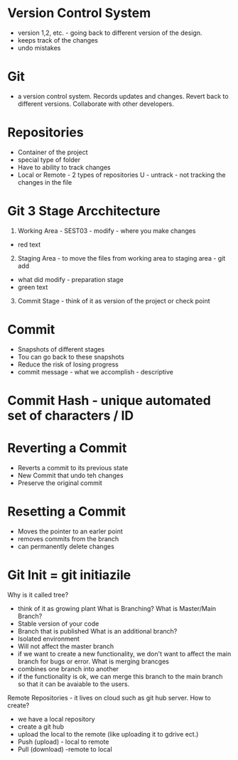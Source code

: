 # Version Control System 
- version 1,2, etc. - going back to different version of the design. 
- keeps track of the changes
- undo mistakes
# Git 
- a version control system. Records updates and changes. Revert back to different versions. Collaborate with other developers.
# Repositories 
- Container of the project 
- special type of folder
- Have to ability to track changes
- Local or Remote - 2 types of repositories
U - untrack - not tracking the changes in the file

# Git 3 Stage Arcchitecture
1. Working Area - SEST03 - modify - where you make changes 
 - red text
2. Staging Area - to move the files from working area to staging area - git add 
- what did modify - preparation stage
- green text
3. Commit Stage - think of it as version of the project or check point 
# Commit
- Snapshots of different stages
- Tou can go back to these snapshots
- Reduce the risk of losing progress
- commit message - what we accomplish - descriptive
# Commit Hash - unique automated set of characters / ID
# Reverting a Commit
 - Reverts a commit to its previous state
 - New Commit that undo teh changes
 - Preserve the original commit
 # Resetting a Commit
 - Moves the pointer to an earler point
 - removes commits from the branch
 - can permanently delete changes
 # Git Init = git initiazile
 Why is it called tree? 
  - think of it as growing plant
What is Branching? 
What is Master/Main Branch? 
 - Stable version of your code
 - Branch that is published
 What is an additional branch?
  - Isolated environment
  - Will not affect the master branch
  - if we want to create a new functionality, we don't want to affect the main branch for bugs or error. 
  What is merging brancges
  - combines one branch into another
  - if the functionality is ok, we can merge this branch to the main branch so that it can be avaiable to the users.

  Remote Repositories - it lives on cloud such as git hub server.
  How  to create?
  - we have a local repository
  - create a git hub
  - upload the local to the remote (like uploading it to gdrive ect.)
  - Push (upload) - local to remote
  - Pull (download) -remote to local